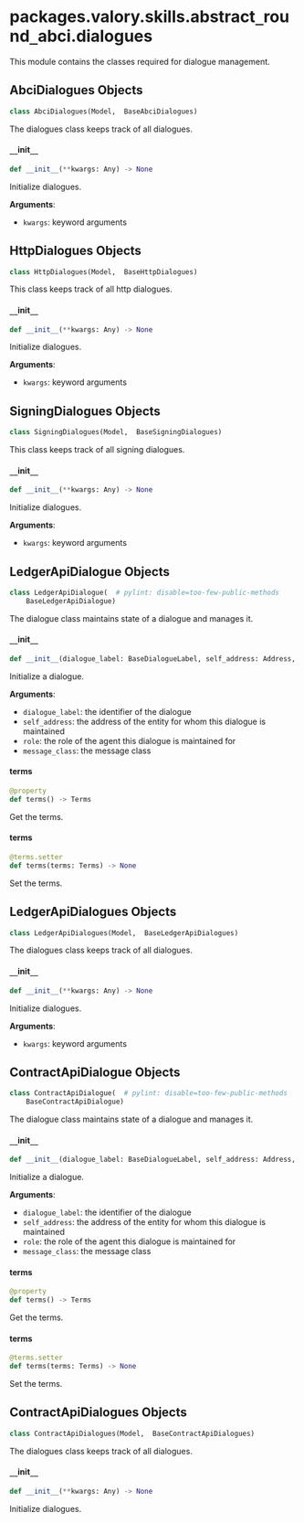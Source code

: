 <a id="packages.valory.skills.abstract_round_abci.dialogues"></a>

# packages.valory.skills.abstract`_`round`_`abci.dialogues

This module contains the classes required for dialogue management.

<a id="packages.valory.skills.abstract_round_abci.dialogues.AbciDialogues"></a>

## AbciDialogues Objects

```python
class AbciDialogues(Model,  BaseAbciDialogues)
```

The dialogues class keeps track of all dialogues.

<a id="packages.valory.skills.abstract_round_abci.dialogues.AbciDialogues.__init__"></a>

#### `__`init`__`

```python
def __init__(**kwargs: Any) -> None
```

Initialize dialogues.

**Arguments**:

- `kwargs`: keyword arguments

<a id="packages.valory.skills.abstract_round_abci.dialogues.HttpDialogues"></a>

## HttpDialogues Objects

```python
class HttpDialogues(Model,  BaseHttpDialogues)
```

This class keeps track of all http dialogues.

<a id="packages.valory.skills.abstract_round_abci.dialogues.HttpDialogues.__init__"></a>

#### `__`init`__`

```python
def __init__(**kwargs: Any) -> None
```

Initialize dialogues.

**Arguments**:

- `kwargs`: keyword arguments

<a id="packages.valory.skills.abstract_round_abci.dialogues.SigningDialogues"></a>

## SigningDialogues Objects

```python
class SigningDialogues(Model,  BaseSigningDialogues)
```

This class keeps track of all signing dialogues.

<a id="packages.valory.skills.abstract_round_abci.dialogues.SigningDialogues.__init__"></a>

#### `__`init`__`

```python
def __init__(**kwargs: Any) -> None
```

Initialize dialogues.

**Arguments**:

- `kwargs`: keyword arguments

<a id="packages.valory.skills.abstract_round_abci.dialogues.LedgerApiDialogue"></a>

## LedgerApiDialogue Objects

```python
class LedgerApiDialogue(  # pylint: disable=too-few-public-methods
    BaseLedgerApiDialogue)
```

The dialogue class maintains state of a dialogue and manages it.

<a id="packages.valory.skills.abstract_round_abci.dialogues.LedgerApiDialogue.__init__"></a>

#### `__`init`__`

```python
def __init__(dialogue_label: BaseDialogueLabel, self_address: Address, role: BaseDialogue.Role, message_class: Type[LedgerApiMessage] = LedgerApiMessage) -> None
```

Initialize a dialogue.

**Arguments**:

- `dialogue_label`: the identifier of the dialogue
- `self_address`: the address of the entity for whom this dialogue is maintained
- `role`: the role of the agent this dialogue is maintained for
- `message_class`: the message class

<a id="packages.valory.skills.abstract_round_abci.dialogues.LedgerApiDialogue.terms"></a>

#### terms

```python
@property
def terms() -> Terms
```

Get the terms.

<a id="packages.valory.skills.abstract_round_abci.dialogues.LedgerApiDialogue.terms"></a>

#### terms

```python
@terms.setter
def terms(terms: Terms) -> None
```

Set the terms.

<a id="packages.valory.skills.abstract_round_abci.dialogues.LedgerApiDialogues"></a>

## LedgerApiDialogues Objects

```python
class LedgerApiDialogues(Model,  BaseLedgerApiDialogues)
```

The dialogues class keeps track of all dialogues.

<a id="packages.valory.skills.abstract_round_abci.dialogues.LedgerApiDialogues.__init__"></a>

#### `__`init`__`

```python
def __init__(**kwargs: Any) -> None
```

Initialize dialogues.

**Arguments**:

- `kwargs`: keyword arguments

<a id="packages.valory.skills.abstract_round_abci.dialogues.ContractApiDialogue"></a>

## ContractApiDialogue Objects

```python
class ContractApiDialogue(  # pylint: disable=too-few-public-methods
    BaseContractApiDialogue)
```

The dialogue class maintains state of a dialogue and manages it.

<a id="packages.valory.skills.abstract_round_abci.dialogues.ContractApiDialogue.__init__"></a>

#### `__`init`__`

```python
def __init__(dialogue_label: BaseDialogueLabel, self_address: Address, role: BaseDialogue.Role, message_class: Type[ContractApiMessage] = ContractApiMessage) -> None
```

Initialize a dialogue.

**Arguments**:

- `dialogue_label`: the identifier of the dialogue
- `self_address`: the address of the entity for whom this dialogue is maintained
- `role`: the role of the agent this dialogue is maintained for
- `message_class`: the message class

<a id="packages.valory.skills.abstract_round_abci.dialogues.ContractApiDialogue.terms"></a>

#### terms

```python
@property
def terms() -> Terms
```

Get the terms.

<a id="packages.valory.skills.abstract_round_abci.dialogues.ContractApiDialogue.terms"></a>

#### terms

```python
@terms.setter
def terms(terms: Terms) -> None
```

Set the terms.

<a id="packages.valory.skills.abstract_round_abci.dialogues.ContractApiDialogues"></a>

## ContractApiDialogues Objects

```python
class ContractApiDialogues(Model,  BaseContractApiDialogues)
```

The dialogues class keeps track of all dialogues.

<a id="packages.valory.skills.abstract_round_abci.dialogues.ContractApiDialogues.__init__"></a>

#### `__`init`__`

```python
def __init__(**kwargs: Any) -> None
```

Initialize dialogues.


